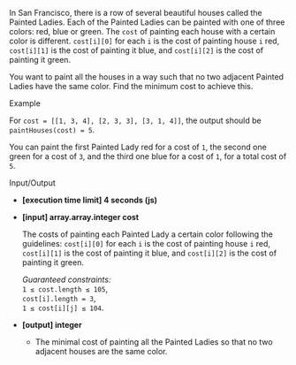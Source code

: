 
In San Francisco, there is a row of several beautiful houses called the Painted Ladies. Each of the Painted Ladies can be painted with one of three colors: red, blue or green. The  `cost`  of painting each house with a certain color is different.  `cost[i][0]`  for each  `i`  is the cost of painting house  `i`  red,  `cost[i][1]`  is the cost of painting it blue, and  `cost[i][2]`  is the cost of painting it green.

You want to paint all the houses in a way such that no two adjacent Painted Ladies have the same color. Find the minimum cost to achieve this.

Example

For  `cost = [[1, 3, 4], [2, 3, 3], [3, 1, 4]]`, the output should be  
`paintHouses(cost) = 5`.

You can paint the first Painted Lady red for a cost of  `1`, the second one green for a cost of  `3`, and the third one blue for a cost of  `1`, for a total cost of  `5`.

Input/Output

-   **[execution time limit] 4 seconds (js)**
    
-   **[input] array.array.integer cost**
    
    The costs of painting each Painted Lady a certain color following the guidelines:  `cost[i][0]`  for each  `i`  is the cost of painting house  `i`  red,  `cost[i][1]`  is the cost of painting it blue, and  `cost[i][2]`  is the cost of painting it green.
    
    _Guaranteed constraints:_  
    `1 ≤ cost.length ≤ 105`,  
    `cost[i].length = 3`,  
    `1 ≤ cost[i][j] ≤ 104`.
    
-   **[output] integer**
    
    -   The minimal cost of painting all the Painted Ladies so that no two adjacent houses are the same color.